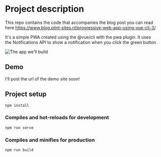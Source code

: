 # Project description
This repo contains the code that accompanies the blog post you can read here
https://www.blog.plint-sites.nl/progressive-web-app-using-vue-cli-3/

It's a simple PWA created using the @vue/cli with the pwa plugin. It uses the
Notifications API to show a notification when you click the green button

![The app we'll build](https://www.blog.plint-sites.nl/wordpress/wp-content/uploads/2018/10/app-homepage.png)

## Demo
I'll post the url of the demo site soon!

## Project setup
```
npm install
```

### Compiles and hot-reloads for development
```
npm run serve
```

### Compiles and minifies for production
```
npm run build
```
